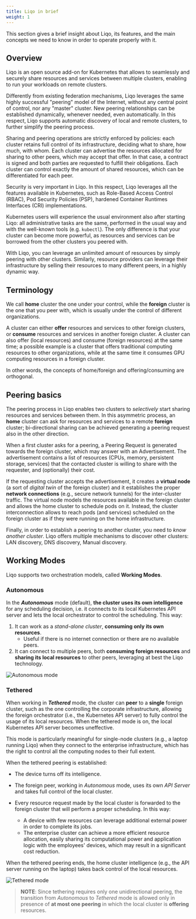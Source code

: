 ```yaml
---
title: Liqo in brief
weight: 1
---
```


This section gives a brief insight about Liqo, its features, and the main concepts we need to know in order to operate properly with it.

## Overview
Liqo is an open source add-on for Kubernetes that allows to seamlessly and securely share resources and services between multiple clusters, enabling to run your workloads on remote clusters.

Differently from existing federation mechanisms, Liqo leverages the same highly successful "peering" model of the Internet, without any central point of control, nor any "master" cluster.
New peering relationships can be established dynamically, whenever needed, even automatically.
In this respect, Liqo supports automatic discovery of local and remote clusters, to further simplify the peering process.

Sharing and peering operations are strictly enforced by policies: each cluster retains full control of its infrastructure,
deciding what to share, how much, with whom. Each cluster can advertise the resources allocated for sharing to other peers, which may accept that offer. In that case, a contract is signed and both parties are requested to fulfill their obligations.
Each cluster can control exactly the amount of shared resources, which can be differentiated for each peer.

Security is very important in Liqo. In this respect, Liqo leverages all the features available in Kubernetes, such as
Role-Based Access Control (RBAC), Pod Security Policies (PSP), hardened Container Runtimes Interfaces (CRI) implementations.

Kubernetes users will experience the usual environment also after starting Liqo: all administrative tasks are the same, performed in the usual way and with the well-known tools (e.g. `kubectl`). The only difference is that your cluster can become more powerful, as resources and services can be borrowed from the other clusters you peered with.

With Liqo, you can leverage an unlimited amount of resources by simply peering with other clusters. Similarly, resource providers can leverage their infrastructure by selling their resources to many different peers, in a highly dynamic way.

## Terminology
We call **home** cluster the one under your control, while the **foreign** cluster is the one that you peer with, which is usually under the control of different organizations.

A cluster can either **offer** resources and services to other foreign clusters, or **consume** resources and services in another foreign cluster. A cluster can also offer (local resources) and consume (foreign resources) at the same time; a possible example is a cluster that offers traditional computing resources to other organizations, while at the same time it consumes GPU computing resources in a foreign cluster.

In other words, the concepts of home/foreign and offering/consuming are orthogonal.


## Peering basics

The peering process in Liqo enables two clusters to *selectively* start sharing resources and services between them.
In this asymmetric process, an **home** cluster can ask for resources and services to a remote **foreign** cluster; bi-directional sharing can be achieved generating a peering request also in the other direction.

When a first cluster asks for a peering, a Peering Request is generated towards the foreign cluster, which may answer with
an Advertisement. The advertisement contains a list of resources (CPUs, memory, persistent storage, services) that the contacted cluster is willing to share with the requester, and (optionally) their cost.

If the requesting cluster accepts the advertisement, it creates a **virtual node** (a sort of *digital twin* of the foreign cluster) and it establishes the proper **network connections** (e.g., secure network tunnels) for the inter-cluster traffic.
The virtual node models the resources available in the foreign cluster and allows the home cluster to schedule pods on it. Instead, the cluster interconnection allows to reach pods (and services) scheduled on the foreign cluster as if they were running on the home infrastructure.

Finally, in order to establish a peering to another cluster, you need to *know another cluster*. Liqo offers multiple mechanisms to discover other clusters: LAN discovery, DNS discovery, Manual discovery.

## Working Modes

Liqo supports two orchestration models, called **Working Modes**.

### Autonomous

In the **_Autonomous_** mode (default), **the cluster uses its own intelligence** for any scheduling decision, i.e. it connects to its local Kubernetes API server and lets the local orchestrator to control the scheduling. This way:

1. It can work as a _stand-alone cluster_, **consuming only its own resources**.
    * Useful if there is no internet connection or there are no available peers.
2. It can connect to multiple peers, both **consuming foreign resources** and **sharing its local resources** to other peers, leveraging at best the Liqo technology.

![Autonomous mode](/images/tray-agent/autonomous-mode.png)


### Tethered

When working in **_Tethered_** mode, the cluster can **peer** to a **single** foreign cluster, such as the one controlling the corporate infrastructure, allowing the foreign orchestrator (i.e., the Kubernetes API server) to fully control the usage of its local resources.
When the tethered mode is on, the local Kubernetes API server becomes uneffective.

This mode is particularly meaningful for single-node clusters (e.g., a laptop running Liqo) when they connect to the enterprise infrastructure, which has the right to control all the computing nodes to their full extent.

When the tethered peering is established:
  * The device turns off its intelligence.
  * The foreign peer, working in _Autonomous_ mode, uses its own _API Server_ and takes full control of the local cluster.
  * Every resource request made by the local cluster is forwarded to the foreign cluster that will perform a proper scheduling. In this way:

      * A device with few resources can leverage additional external power in order to complete its jobs.
      * The enterprise cluster can achieve a more efficient resource allocation, easily sharing its computational power and application logic with the employees' devices, which may result in a significant cost reduction.

When the tethered peering ends, the home cluster intelligence (e.g., the API server running on the laptop) takes back control of the local resources.

![Tethered mode](/images/tray-agent/tethered-mode.png)

> **NOTE**: Since tethering requires only one unidirectional peering, the transition from _Autonomous_ to _Tethered_ mode is allowed only in presence of **at most one peering** in which the local cluster is **offering** resources.

<!-- TODO I am not sure about the last part of the sentence, "in which the local cluster is **offering** resources." I believe it should be "we should have only one peer active", without any other conditions. -->
